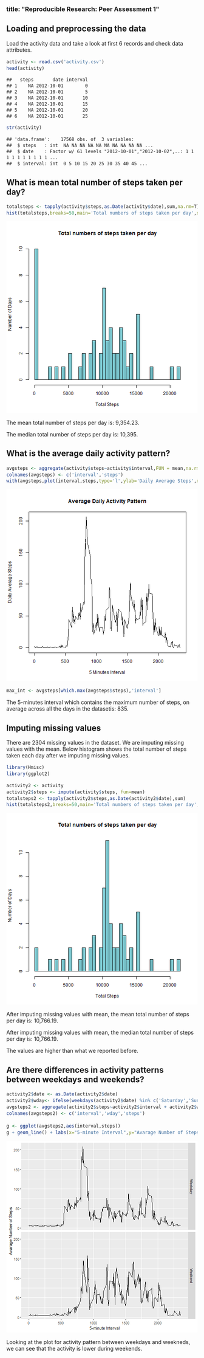 
### title: "Reproducible Research: Peer Assessment 1"

## Loading and preprocessing the data

Load the activity data and take a look at first 6 records and check data attributes.


```r
activity <- read.csv('activity.csv')
head(activity)
```

```
##   steps       date interval
## 1    NA 2012-10-01        0
## 2    NA 2012-10-01        5
## 3    NA 2012-10-01       10
## 4    NA 2012-10-01       15
## 5    NA 2012-10-01       20
## 6    NA 2012-10-01       25
```

```r
str(activity)
```

```
## 'data.frame':	17568 obs. of  3 variables:
##  $ steps   : int  NA NA NA NA NA NA NA NA NA NA ...
##  $ date    : Factor w/ 61 levels "2012-10-01","2012-10-02",..: 1 1 1 1 1 1 1 1 1 1 ...
##  $ interval: int  0 5 10 15 20 25 30 35 40 45 ...
```

## What is mean total number of steps taken per day?


```r
totalsteps <- tapply(activity$steps,as.Date(activity$date),sum,na.rm=T)
hist(totalsteps,breaks=50,main='Total numbers of steps taken per day',xlab='Total Steps',ylab='Number of Days',col='cadetblue3')
```

![plot of chunk unnamed-chunk-2](unnamed-chunk-2-1.png)

The mean total number of steps per day is: 9,354.23.

The median total number of steps per day is: 10,395.

## What is the average daily activity pattern?

```r
avgsteps <- aggregate(activity$steps~activity$interval,FUN = mean,na.rm=T)
colnames(avgsteps) <- c('interval','steps')
with(avgsteps,plot(interval,steps,type='l',ylab='Daily Average Steps',xlab='5 Minutes Interval',main='Average Daily Activity Pattern'))
```

![plot of chunk unnamed-chunk-3](unnamed-chunk-3-1.png)

```r
max_int <- avgsteps[which.max(avgsteps$steps),'interval']
```

The 5-minutes interval which contains the maximum number of steps, on average across all the days in the datasetis: 835.

## Imputing missing values

There are 2304 missing values in the dataset. We are imputing missing values with the mean. Below histogram shows the total number of steps taken each day after we imputing missing values.


```r
library(Hmisc)
library(ggplot2)
```

```r
activity2 <- activity
activity2$steps <- impute(activity$steps, fun=mean)
totalsteps2 <- tapply(activity2$steps,as.Date(activity2$date),sum)
hist(totalsteps2,breaks=50,main='Total numbers of steps taken per day',xlab='Total Steps',ylab='Number of Days',col='cadetblue3')
```

![plot of chunk unnamed-chunk-5](unnamed-chunk-5-1.png)

After imputing missing values with mean, the mean total number of steps per day is: 10,766.19.

After imputing missing values with mean, the median total number of steps per day is: 10,766.19.

The values are higher than what we reported before. 

## Are there differences in activity patterns between weekdays and weekends?


```r
activity2$date <- as.Date(activity2$date)
activity2$wday<- ifelse(weekdays(activity2$date) %in% c('Saturday','Sunday'),'Weekend','Weekday')
avgsteps2 <- aggregate(activity2$steps~activity2$interval + activity2$wday,FUN = mean)
colnames(avgsteps2) <- c('interval','wday','steps')

g <- ggplot(avgsteps2,aes(interval,steps))
g + geom_line() + labs(x="5-minute Interval",y="Avarage Number of Steps") + facet_grid(wday~.)
```

![plot of chunk unnamed-chunk-6](unnamed-chunk-6-1.png)

Looking at the plot for activity pattern between weekdays and weekneds, we can see that the activity is lower during weekends.
